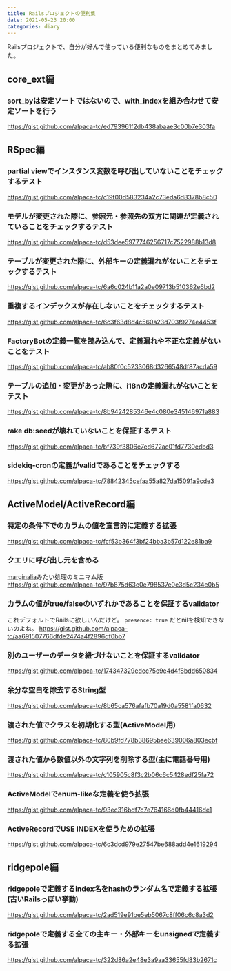 ```yaml
---
title: Railsプロジェクトの便利集
date: 2021-05-23 20:00
categories: diary
---
```


Railsプロジェクトで、自分が好んで使っている便利なものをまとめてみました。

## core_ext編

### sort\_byは安定ソートではないので、with\_indexを組み合わせて安定ソートを行う

<a target="_blank" href="https://gist.github.com/alpaca-tc/ed793961f2db438abaae3c00b7e303fa">https://gist.github.com/alpaca-tc/ed793961f2db438abaae3c00b7e303fa</a>

## RSpec編

### partial viewでインスタンス変数を呼び出していないことをチェックするテスト

<a target="_blank" href="https://gist.github.com/alpaca-tc/c19f00d583234a2c73eda6d8378b8c50">https://gist.github.com/alpaca-tc/c19f00d583234a2c73eda6d8378b8c50</a>

### モデルが変更された際に、参照元・参照先の双方に関連が定義されていることをチェックするテスト

<a target="_blank" href="https://gist.github.com/alpaca-tc/d53dee5977746256717c7522988b13d8">https://gist.github.com/alpaca-tc/d53dee5977746256717c7522988b13d8</a>

### テーブルが変更された際に、外部キーの定義漏れがないことをチェックするテスト

<a target="_blank" href="https://gist.github.com/alpaca-tc/6a6c024b11a2a0e09713b510362e6bd2">https://gist.github.com/alpaca-tc/6a6c024b11a2a0e09713b510362e6bd2</a>

### 重複するインデックスが存在しないことをチェックするテスト

<a target="_blank" href="https://gist.github.com/alpaca-tc/6c3f63d8d4c560a23d703f9274e4453f">https://gist.github.com/alpaca-tc/6c3f63d8d4c560a23d703f9274e4453f</a>

### FactoryBotの定義一覧を読み込んで、定義漏れや不正な定義がないことをテスト

<a target="_blank" href="https://gist.github.com/alpaca-tc/ab80f0c5233068d3266548df87acda59">https://gist.github.com/alpaca-tc/ab80f0c5233068d3266548df87acda59</a>

### テーブルの追加・変更があった際に、i18nの定義漏れがないことをテスト

<a target="_blank" href="https://gist.github.com/alpaca-tc/8b9424285346e4c080e345146971a883">https://gist.github.com/alpaca-tc/8b9424285346e4c080e345146971a883</a>

### rake db:seedが壊れていないことを保証するテスト

<a target="_blank" href="https://gist.github.com/alpaca-tc/bf739f3806e7ed672ac01fd7730edbd3">https://gist.github.com/alpaca-tc/bf739f3806e7ed672ac01fd7730edbd3</a>

### sidekiq-cronの定義がvalidであることをチェックする

<a target="_blank" href="https://gist.github.com/alpaca-tc/78842345cefaa55a827da15091a9cde3">https://gist.github.com/alpaca-tc/78842345cefaa55a827da15091a9cde3</a>

## ActiveModel/ActiveRecord編

### 特定の条件下でのカラムの値を宣言的に定義する拡張

<a target="_blank" href="https://gist.github.com/alpaca-tc/fcf53b364f3bf24bba3b57d122e81ba9">https://gist.github.com/alpaca-tc/fcf53b364f3bf24bba3b57d122e81ba9</a>

### クエリに呼び出し元を含める

<a target="_blank" href="marginalia">marginalia</a>みたい処理のミニマム版  
<a target="_blank" href="https://gist.github.com/alpaca-tc/97b875d63e0e798537e0e3d5c234e0b5">https://gist.github.com/alpaca-tc/97b875d63e0e798537e0e3d5c234e0b5</a>

### カラムの値がtrue/falseのいずれかであることを保証するvalidator

これデフォルトでRailsに欲しいんだけど。 `presence: true` だとnilを検知できないのよね。
<a target="_blank" href="https://gist.github.com/alpaca-tc/aa691507766dfde2474a4f2896df0bb7">https://gist.github.com/alpaca-tc/aa691507766dfde2474a4f2896df0bb7</a>

### 別のユーザーのデータを紐づけないことを保証するvalidator

<a target="_blank" href="https://gist.github.com/alpaca-tc/174347329edec75e9e4d4f8bdd650834">https://gist.github.com/alpaca-tc/174347329edec75e9e4d4f8bdd650834</a>

### 余分な空白を除去するString型

<a target="_blank" href="https://gist.github.com/alpaca-tc/8b65ca576afafb70a19d0a5581fa0632">https://gist.github.com/alpaca-tc/8b65ca576afafb70a19d0a5581fa0632</a>

### 渡された値でクラスを初期化する型(ActiveModel用)

<a target="_blank" href="https://gist.github.com/alpaca-tc/80b9fd778b38695bae639006a803ecbf">https://gist.github.com/alpaca-tc/80b9fd778b38695bae639006a803ecbf</a>

### 渡された値から数値以外の文字列を削除する型(主に電話番号用)

<a target="_blank" href="https://gist.github.com/alpaca-tc/c105905c8f3c2b06c6c5428edf25fa72">https://gist.github.com/alpaca-tc/c105905c8f3c2b06c6c5428edf25fa72</a>

### ActiveModelでenum-likeな定義を使う拡張

<a target="_blank" href="https://gist.github.com/alpaca-tc/93ec316bdf7c7e764166d0fb44416de1">https://gist.github.com/alpaca-tc/93ec316bdf7c7e764166d0fb44416de1</a>

### ActiveRecordでUSE INDEXを使うための拡張

<a target="_blank" href="https://gist.github.com/alpaca-tc/6c3dcd979e27547be688add4e1619294">https://gist.github.com/alpaca-tc/6c3dcd979e27547be688add4e1619294</a>

## ridgepole編

### ridgepoleで定義するindex名をhashのランダム名で定義する拡張(古いRailsっぽい挙動)

<a target="_blank" href="https://gist.github.com/alpaca-tc/2ad519e91be5eb5067c8ff06c6c8a3d2">https://gist.github.com/alpaca-tc/2ad519e91be5eb5067c8ff06c6c8a3d2</a>

### ridgepoleで定義する全ての主キー・外部キーをunsignedで定義する拡張

<a target="_blank" href="https://gist.github.com/alpaca-tc/322d86a2e48e3a9aa33655fd83b2671c">https://gist.github.com/alpaca-tc/322d86a2e48e3a9aa33655fd83b2671c</a>
